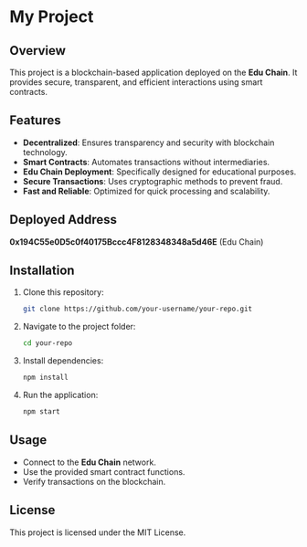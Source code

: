 # My Project

## Overview
This project is a blockchain-based application deployed on the **Edu Chain**. It provides secure, transparent, and efficient interactions using smart contracts.

## Features
- **Decentralized**: Ensures transparency and security with blockchain technology.
- **Smart Contracts**: Automates transactions without intermediaries.
- **Edu Chain Deployment**: Specifically designed for educational purposes.
- **Secure Transactions**: Uses cryptographic methods to prevent fraud.
- **Fast and Reliable**: Optimized for quick processing and scalability.

## Deployed Address
**0x194C55e0D5c0f40175Bccc4F8128348348a5d46E** (Edu Chain)

## Installation
1. Clone this repository:
   ```sh
   git clone https://github.com/your-username/your-repo.git
   ```
2. Navigate to the project folder:
   ```sh
   cd your-repo
   ```
3. Install dependencies:
   ```sh
   npm install
   ```
4. Run the application:
   ```sh
   npm start
   ```

## Usage
- Connect to the **Edu Chain** network.
- Use the provided smart contract functions.
- Verify transactions on the blockchain.

## License
This project is licensed under the MIT License.

